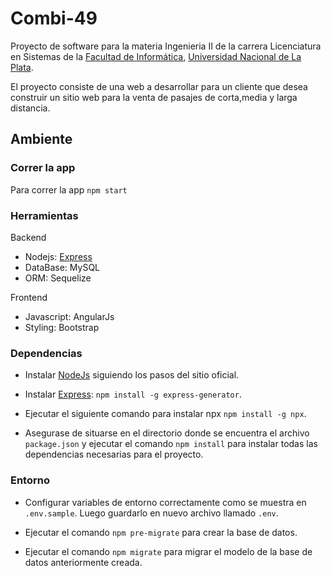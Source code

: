 # Combi-49

Proyecto de software para la materia Ingenieria II de la carrera Licenciatura en Sistemas de la [Facultad de Informática](https://www.info.unlp.edu.ar/), [Universidad Nacional de La Plata](http://unlp.edu.ar/).

El proyecto consiste de una web a desarrollar para un cliente que desea construir un sitio web para la venta de pasajes de corta,media y larga distancia.

## Ambiente

### Correr la app

Para correr la app `npm start`

### Herramientas

Backend

- Nodejs: [Express](https://expressjs.com/en/starter/generator.html)
- DataBase: MySQL
- ORM: Sequelize

Frontend

- Javascript: AngularJs
- Styling: Bootstrap

### Dependencias

- Instalar [NodeJs](https://nodejs.org/en/) siguiendo los pasos del sitio oficial.

- Instalar [Express](https://expressjs.com/en/starter/generator.html): `npm install -g express-generator`.

- Ejecutar el siguiente comando para instalar npx `npm install -g npx`.

- Asegurase de situarse en el directorio donde se encuentra el archivo `package.json` y ejecutar el comando `npm install` para instalar todas las dependencias necesarias para el proyecto.

### Entorno

- Configurar variables de entorno correctamente como se muestra en `.env.sample`. Luego guardarlo en nuevo archivo llamado `.env`.

- Ejecutar el comando `npm pre-migrate` para crear la base de datos.

- Ejecutar el comando `npm migrate` para migrar el modelo de la base de datos anteriormente creada.
